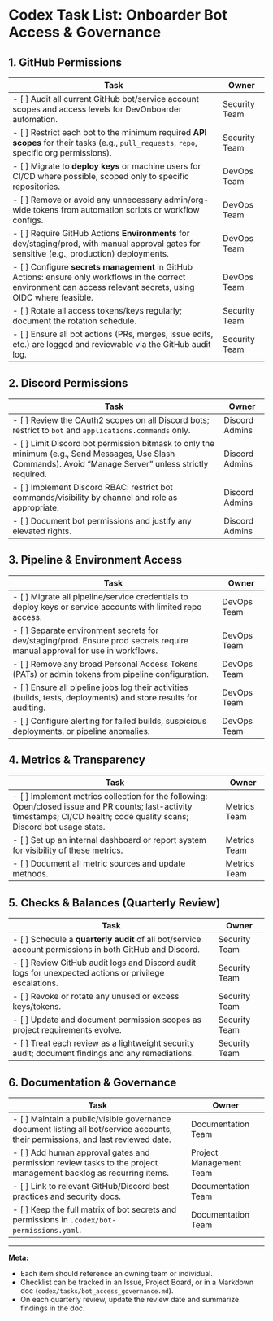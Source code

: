 # Codex Task List: Onboarder Bot Access & Governance

## 1. GitHub Permissions

| Task                                                                                                                                                               | Owner         |
| ------------------------------------------------------------------------------------------------------------------------------------------------------------------ | ------------- |
| - [ ] Audit all current GitHub bot/service account scopes and access levels for DevOnboarder automation.                                                           | Security Team |
| - [ ] Restrict each bot to the minimum required **API scopes** for their tasks (e.g., `pull_requests`, `repo`, specific org permissions).                          | Security Team |
| - [ ] Migrate to **deploy keys** or machine users for CI/CD where possible, scoped only to specific repositories.                                                  | DevOps Team   |
| - [ ] Remove or avoid any unnecessary admin/org-wide tokens from automation scripts or workflow configs.                                                           | DevOps Team   |
| - [ ] Require GitHub Actions **Environments** for dev/staging/prod, with manual approval gates for sensitive (e.g., production) deployments.                       | DevOps Team   |
| - [ ] Configure **secrets management** in GitHub Actions: ensure only workflows in the correct environment can access relevant secrets, using OIDC where feasible. | DevOps Team   |
| - [ ] Rotate all access tokens/keys regularly; document the rotation schedule.                                                                                     | Security Team |
| - [ ] Ensure all bot actions (PRs, merges, issue edits, etc.) are logged and reviewable via the GitHub audit log.                                                  | Security Team |

## 2. Discord Permissions

| Task                                                                                                                                                      | Owner          |
| --------------------------------------------------------------------------------------------------------------------------------------------------------- | -------------- |
| - [ ] Review the OAuth2 scopes on all Discord bots; restrict to `bot` and `applications.commands` only.                                                   | Discord Admins |
| - [ ] Limit Discord bot permission bitmask to only the minimum (e.g., Send Messages, Use Slash Commands). Avoid “Manage Server” unless strictly required. | Discord Admins |
| - [ ] Implement Discord RBAC: restrict bot commands/visibility by channel and role as appropriate.                                                        | Discord Admins |
| - [ ] Document bot permissions and justify any elevated rights.                                                                                           | Discord Admins |

## 3. Pipeline & Environment Access

| Task                                                                                                                       | Owner       |
| -------------------------------------------------------------------------------------------------------------------------- | ----------- |
| - [ ] Migrate all pipeline/service credentials to deploy keys or service accounts with limited repo access.                | DevOps Team |
| - [ ] Separate environment secrets for dev/staging/prod. Ensure prod secrets require manual approval for use in workflows. | DevOps Team |
| - [ ] Remove any broad Personal Access Tokens (PATs) or admin tokens from pipeline configuration.                          | DevOps Team |
| - [ ] Ensure all pipeline jobs log their activities (builds, tests, deployments) and store results for auditing.           | DevOps Team |
| - [ ] Configure alerting for failed builds, suspicious deployments, or pipeline anomalies.                                 | DevOps Team |

## 4. Metrics & Transparency

| Task                                                                                                                                                                        | Owner        |
| --------------------------------------------------------------------------------------------------------------------------------------------------------------------------- | ------------ |
| - [ ] Implement metrics collection for the following: Open/closed issue and PR counts; last-activity timestamps; CI/CD health; code quality scans; Discord bot usage stats. | Metrics Team |
| - [ ] Set up an internal dashboard or report system for visibility of these metrics.                                                                                        | Metrics Team |
| - [ ] Document all metric sources and update methods.                                                                                                                       | Metrics Team |

## 5. Checks & Balances (Quarterly Review)

| Task                                                                                                    | Owner         |
| ------------------------------------------------------------------------------------------------------- | ------------- |
| - [ ] Schedule a **quarterly audit** of all bot/service account permissions in both GitHub and Discord. | Security Team |
| - [ ] Review GitHub audit logs and Discord audit logs for unexpected actions or privilege escalations.  | Security Team |
| - [ ] Revoke or rotate any unused or excess keys/tokens.                                                | Security Team |
| - [ ] Update and document permission scopes as project requirements evolve.                             | Security Team |
| - [ ] Treat each review as a lightweight security audit; document findings and any remediations.        | Security Team |

## 6. Documentation & Governance

| Task                                                                                                                             | Owner                   |
| -------------------------------------------------------------------------------------------------------------------------------- | ----------------------- |
| - [ ] Maintain a public/visible governance document listing all bot/service accounts, their permissions, and last reviewed date. | Documentation Team      |
| - [ ] Add human approval gates and permission review tasks to the project management backlog as recurring items.                 | Project Management Team |
| - [ ] Link to relevant GitHub/Discord best practices and security docs.                                                          | Documentation Team      |
| - [ ] Keep the full matrix of bot secrets and permissions in `.codex/bot-permissions.yaml`.                                      | Documentation Team      |

---

**Meta:**

- Each item should reference an owning team or individual.
- Checklist can be tracked in an Issue, Project Board, or in a Markdown doc (`codex/tasks/bot_access_governance.md`).
- On each quarterly review, update the review date and summarize findings in the doc.
